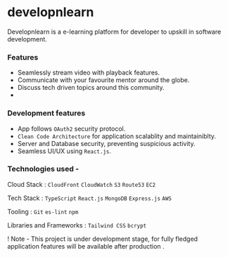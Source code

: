 # developnlearn
Developnlearn is a e-learning platform for developer to upskill in software development.

### Features
*  Seamlessly stream video with playback features.
*  Communicate with your favourite mentor around the globe.
*  Discuss tech driven topics around this community.
*  
### Development features
* App follows `OAuth2` security protocol.
* `Clean Code Architecture` for application scalablity and maintainiblty.
* Server and Database security, preventing suspicious activity.
* Seamless UI/UX using `React.js`.

### Technologies used -
Cloud Stack : `CloudFront` `CloudWatch` `S3` `Route53` `EC2`

Tech Stack : `TypeScript` `React.js` `MongoDB` `Express.js` `AWS`

Tooling : `Git` `es-lint` `npm` 

Libraries and Frameworks : `Tailwind CSS` `bcrypt`  

!  Note - This project is under development stage, for fully fledged application features will be available after production .
